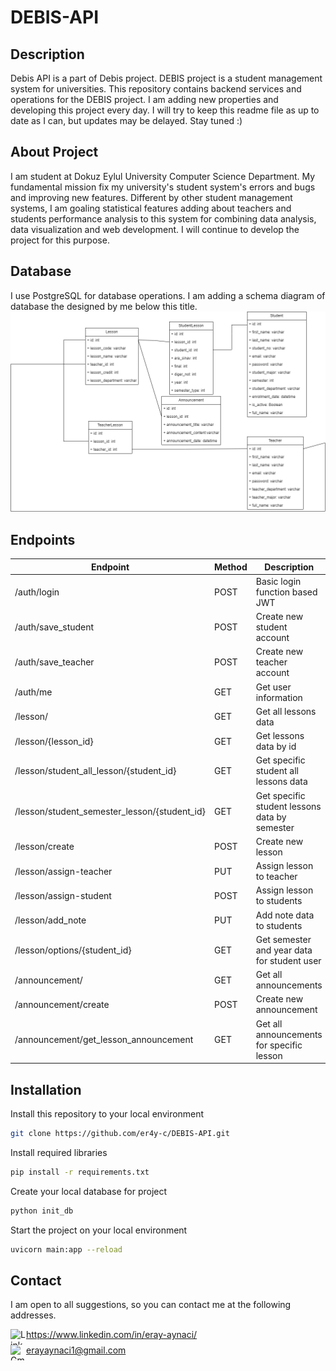 # DEBIS-API
## Description
Debis API is a part of Debis project. DEBIS project is a student management system for universities. This repository contains backend services and operations for the DEBIS project. I am adding new properties and developing this project every day. I will try to keep this readme file as up to date as I can, but updates may be delayed. Stay tuned :)
## About Project
I am student at Dokuz Eylul University Computer Science Department. My fundamental mission fix my university's student system's errors and bugs and improving new features. Different by other student management systems, I am goaling statistical features adding about teachers and students performance analysis to this system for combining data analysis, data visualization and web development. I will continue to develop the project for this purpose.
## Database
I use PostgreSQL for database operations. I am adding a schema diagram of database the designed by me below this title.
![Database Diagram](images/Database.png)
## Endpoints
| Endpoint | Method | Description |
| -------- | -------- | -------- |
| /auth/login | POST | Basic login function based JWT  |
| /auth/save_student | POST | Create new student account  |
| /auth/save_teacher | POST | Create new teacher account  |
| /auth/me | GET  | Get user information |
| /lesson/ | GET | Get all lessons data |
| /lesson/{lesson_id} | GET | Get lessons data by id |
| /lesson/student_all_lesson/{student_id} | GET | Get specific student all lessons data |
| /lesson/student_semester_lesson/{student_id} | GET | Get specific student lessons data by semester |
| /lesson/create | POST | Create new lesson |
| /lesson/assign-teacher | PUT | Assign lesson to teacher |
| /lesson/assign-student | POST | Assign lesson to students |
| /lesson/add_note | PUT | Add note data to students |
| /lesson/options/{student_id}  | GET | Get semester and year data for student user |
| /announcement/ | GET | Get all announcements |
| /announcement/create | POST | Create new announcement |
| /announcement/get_lesson_announcement | GET  | Get all announcements for specific lesson |
## Installation

Install this repository to your local environment
```bash
git clone https://github.com/er4y-c/DEBIS-API.git
```

Install required libraries
```bash
pip install -r requirements.txt
```

Create your local database for project
```bash
python init_db
```
Start the project on your local environment

```bash
uvicorn main:app --reload
```

## Contact
<p>I am open to all suggestions, so you can contact me at the following addresses.</p>
<div style="display:flex;">
  <img src="https://i.stack.imgur.com/gVE0j.png" alt="LinkedIn Logo" width="25px" height="25px">
  <a href="https://www.linkedin.com/in/eray-aynaci/">https://www.linkedin.com/in/eray-aynaci/</a>
</div>
<div style="display:flex;">
  <img src="https://i.imgur.com/LfXxQHq.jpeg" alt="Gmail Logo" width="25px" height="25px">
  <a href="mailto:erayaynaci1@gmail.com">erayaynaci1@gmail.com</a>
</div>
